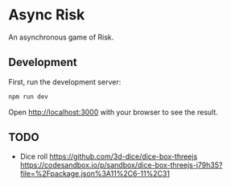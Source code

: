 # Async Risk

An asynchronous game of Risk.

## Development

First, run the development server:

```bash
npm run dev
```

Open [http://localhost:3000](http://localhost:3000) with your browser to see the result.

## TODO

* Dice roll https://github.com/3d-dice/dice-box-threejs https://codesandbox.io/p/sandbox/dice-box-threejs-j79h35?file=%2Fpackage.json%3A11%2C6-11%2C31